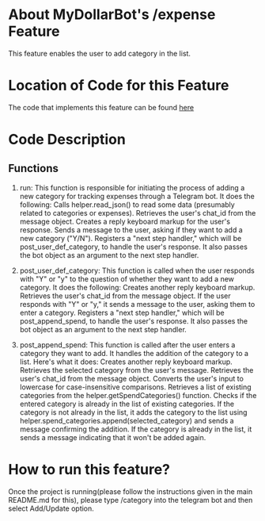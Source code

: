# About MyDollarBot's /expense Feature
This feature enables the user to add category in the list.

# Location of Code for this Feature
The code that implements this feature can be found [here](https://github.com/ebanigogia/dollar_bot/blob/main/code/category_add.py)

# Code Description
## Functions

1. run:
This function is responsible for initiating the process of adding a new category for tracking expenses through a Telegram bot. It does the following:
Calls helper.read_json() to read some data (presumably related to categories or expenses).
Retrieves the user's chat_id from the message object.
Creates a reply keyboard markup for the user's response.
Sends a message to the user, asking if they want to add a new category ("Y/N").
Registers a "next step handler," which will be post_user_def_category, to handle the user's response. It also passes the bot object as an argument to the next step handler.

2. post_user_def_category:
This function is called when the user responds with "Y" or "y" to the question of whether they want to add a new category. It does the following:
Creates another reply keyboard markup.
Retrieves the user's chat_id from the message object.
If the user responds with "Y" or "y," it sends a message to the user, asking them to enter a category.
Registers a "next step handler," which will be post_append_spend, to handle the user's response. It also passes the bot object as an argument to the next step handler.

3. post_append_spend:
This function is called after the user enters a category they want to add. It handles the addition of the category to a list. Here's what it does:
Creates another reply keyboard markup.
Retrieves the selected category from the user's message.
Retrieves the user's chat_id from the message object.
Converts the user's input to lowercase for case-insensitive comparisons.
Retrieves a list of existing categories from the helper.getSpendCategories() function.
Checks if the entered category is already in the list of existing categories.
If the category is not already in the list, it adds the category to the list using helper.spend_categories.append(selected_category) and sends a message confirming the addition.
If the category is already in the list, it sends a message indicating that it won't be added again.


# How to run this feature?
Once the project is running(please follow the instructions given in the main README.md for this), please type /category into the telegram bot and then select Add/Update option.
